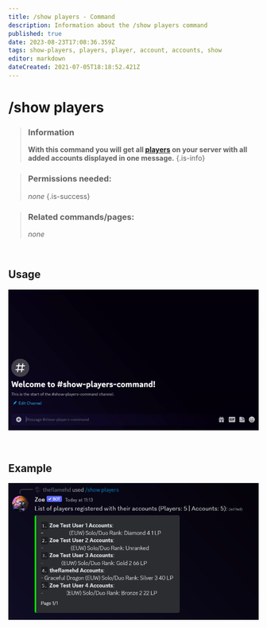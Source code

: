 ```yaml
---
title: /show players - Command
description: Information about the /show players command
published: true
date: 2023-08-23T17:08:36.359Z
tags: show-players, players, player, account, accounts, show
editor: markdown
dateCreated: 2021-07-05T18:18:52.421Z
---
```


# /show players

>### Information
>**With this command you will get all [players](/en/terms/player) on your server with all added accounts displayed in one message.**
>{.is-info}

>### Permissions needed:
>*none*
>{.is-success}

>### Related commands/pages:
>*none*

<br>

## Usage
![](/new_show_players.gif)

<br>

## Example
![](/new_show_players.jpg)
